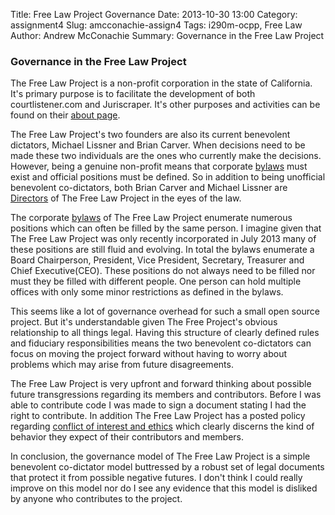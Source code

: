 Title: Free Law Project Governance
Date: 2013-10-30 13:00 
Category: assignment4
Slug: amcconachie-assign4 
Tags: i290m-ocpp, Free Law 
Author: Andrew McConachie
Summary: Governance in the Free Law Project

### Governance in the Free Law Project

The Free Law Project is a non-profit corporation in the state of California.  It's primary purpose is to facilitate the development of both courtlistener.com and Juriscraper.  It's other purposes and activities can be found on their [about page](http://freelawproject.org/about/).

The Free Law Project's two founders are also its current benevolent dictators, Michael Lissner and Brian Carver.  When decisions need to be made these two individuals are the ones who currently make the decisions.  However, being a genuine non-profit means that corporate [bylaws](http://freelawproject.org/wp-content/uploads/2013/08/Articles_of_Incorporation_and_Bylaws.pdf) must exist and official positions must be defined.  So in addition to being unofficial benevolent co-dictators, both Brian Carver and Michael Lissner are [Directors](http://freelawproject.org/wp-content/uploads/2013/08/003-minutes_incorporators.pdf) of The Free Law Project in the eyes of the law.  

The corporate [bylaws](http://freelawproject.org/wp-content/uploads/2013/08/Articles_of_Incorporation_and_Bylaws.pdf) of The Free Law Project enumerate numerous positions which can often be filled by the same person.  I imagine given that The Free Law Project was only recently incorporated in July 2013 many of these positions are still fluid and evolving.  In total the bylaws enumerate a Board Chairperson, President, Vice President, Secretary, Treasurer and Chief Executive(CEO).  These positions do not always need to be filled nor must they be filled with different people.  One person can hold multiple offices with only some minor restrictions as defined in the bylaws.

This seems like a lot of governance overhead for such a small open source project.  But it's understandable given The Free Project's obvious relationship to all things legal.  Having this structure of clearly defined rules and fiduciary responsibilities means the two benevolent co-dictators can focus on moving the project forward without having to worry about problems which may arise from future disagreements.

The Free Law Project is very upfront and forward thinking about possible future transgressions regarding its members and contributors.  Before I was able to contribute code I was made to sign a document stating I had the right to contribute.  In addition The Free Law Project has a posted policy regarding [conflict of interest and ethics](http://freelawproject.org/wp-content/uploads/2013/08/005-COI_and_Ethics_policy.pdf) which clearly discerns the kind of behavior they expect of their contributors and members.

In conclusion, the governance model of The Free Law Project is a simple benevolent co-dictator model buttressed by a robust set of legal documents that protect it from possible negative futures.  I don't think I could really improve on this model nor do I see any evidence that this model is disliked by anyone who contributes to the project.
